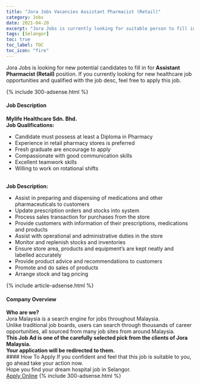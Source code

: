 ```yaml
---
title: "Jora Jobs Vacancies Assistant Pharmacist (Retail)" 
category: Jobs 
date: 2021-04-20 
excerpt: "Jora Jobs is currently looking for suitable person to fill in the Assistant Pharmacist (Retail) which positioned at Selangor" 
tags: [Selangor] 
toc: true 
toc_label: TOC 
toc_icon: "fire" 
--- 
```


<p>Jora Jobs is looking for new potential candidates to fill in for <b>Assistant Pharmacist (Retail)</b> position. If you currently looking for new healthcare job opportunities and qualified with the job desc, feel free to apply this job.
</p>{% include 300-adsense.html %} 
<div><div><h4>Job Description</h4></div><div><div><span><div><div><strong>Mylife Healthcare Sdn. Bhd.</strong></div><div><div><strong>Job Qualifications:</strong></div><ul><li>Candidate must possess at least a Diploma in Pharmacy</li><li>Experience in retail pharmacy stores is preferred</li><li>Fresh graduate are encourage to apply</li><li>Compassionate with good communication skills</li><li>Excellent teamwork skills</li><li>Willing to work on rotational shifts</li></ul><div><br><strong>Job Description:</strong></div><ul><li>Assist in preparing and dispensing of medications and other pharmaceuticals to customers</li><li>Update prescription orders and stocks into system</li><li>Process sales transaction for purchases from the store</li><li>Provide customers with information of their prescriptions, medications and products</li><li>Assist with operational and administrative duties in the store</li><li>Monitor and replenish stocks and inventories</li><li>Ensure store area, products and equipment&#8217;s are kept neatly and labelled accurately</li><li>Provide product advice and recommendations to customers</li><li>Promote and do sales of products</li><li>Arrange stock and tag pricing</li></ul></div></div></span></div></div></div> 
{% include article-adsense.html %} 
<div><div><h4>Company Overview</h4></div><div><div><span><div><div>
<strong>Who are we?</strong></div>
<div>
	Jora Malaysia is a search engine for jobs throughout Malaysia.<br>
	Unlike traditional job boards, users can search through thousands of career opportunities, all sourced from many job sites from around Malaysia.&#160;</div>
<div>
<div>
<strong>This Job Ad is one of the carefully selected pick from the clients of Jora Malaysia.</strong></div>
<div>
<strong>Your application will be redirected to them.</strong></div>
</div></div></span></div></div></div> 
#### How To Apply 
If you confident and feel that this job is suitable to you, go ahead take your action now. <br/> 
Hope you find your dream hospital job in Selangor. <br/> 
<a href="https://www.jobstreet.com.my/en/job/assistant-pharmacist-retail-4542616?jobId=jobstreet-my-job-4542616" class="btn btn--warning" target="_blank" rel="nofollow noopenner">Apply Online</a> 
{% include 300-adsense.html %} 